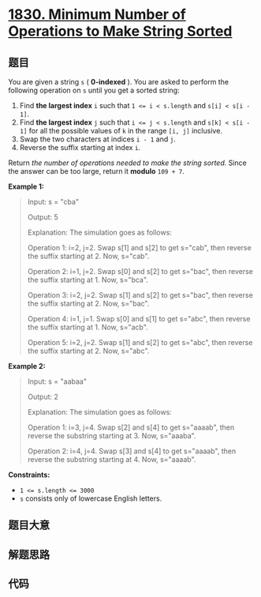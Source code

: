 # [1830. Minimum Number of Operations to Make String Sorted](https://leetcode.com/problems/minimum-number-of-operations-to-make-string-sorted/)

## 题目

You are given a string `s` ( **0-indexed** )​​​​​​. You are asked to perform
the following operation on `s`​​​​​​ until you get a sorted string:

  1. Find **the largest index** `i` such that `1 <= i < s.length` and `s[i] < s[i - 1]`.
  2. Find **the largest index** `j` such that `i <= j < s.length` and `s[k] < s[i - 1]` for all the possible values of `k` in the range `[i, j]` inclusive.
  3. Swap the two characters at indices `i - 1`​​​​ and `j`​​​​​.
  4. Reverse the suffix starting at index `i`​​​​​​.

Return _the number of operations needed to make the string sorted._ Since the
answer can be too large, return it **modulo** `109 + 7`.



**Example 1:**

> Input: s = "cba"
> 
> Output: 5
> 
> Explanation: The simulation goes as follows:
> 
> Operation 1: i=2, j=2. Swap s[1] and s[2] to get s="cab", then reverse the suffix starting at 2. Now, s="cab".
> 
> Operation 2: i=1, j=2. Swap s[0] and s[2] to get s="bac", then reverse the suffix starting at 1. Now, s="bca".
> 
> Operation 3: i=2, j=2. Swap s[1] and s[2] to get s="bac", then reverse the suffix starting at 2. Now, s="bac".
> 
> Operation 4: i=1, j=1. Swap s[0] and s[1] to get s="abc", then reverse the suffix starting at 1. Now, s="acb".
> 
> Operation 5: i=2, j=2. Swap s[1] and s[2] to get s="abc", then reverse the suffix starting at 2. Now, s="abc".

**Example 2:**

> Input: s = "aabaa"
> 
> Output: 2
> 
> Explanation: The simulation goes as follows:
> 
> Operation 1: i=3, j=4. Swap s[2] and s[4] to get s="aaaab", then reverse the substring starting at 3. Now, s="aaaba".
> 
> Operation 2: i=4, j=4. Swap s[3] and s[4] to get s="aaaab", then reverse the substring starting at 4. Now, s="aaaab".

**Constraints:**

  * `1 <= s.length <= 3000`
  * `s`​​​​​​ consists only of lowercase English letters.


## 题目大意

## 解题思路

## 代码

```javascript

```


